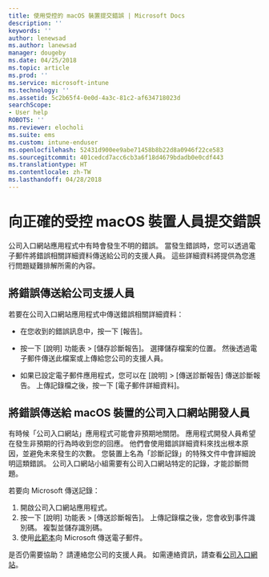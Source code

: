```yaml
---
title: 使用受控的 macOS 裝置提交錯誤 | Microsoft Docs
description: ''
keywords: ''
author: lenewsad
ms.author: lanewsad
manager: dougeby
ms.date: 04/25/2018
ms.topic: article
ms.prod: ''
ms.service: microsoft-intune
ms.technology: ''
ms.assetid: 5c2b65f4-0e0d-4a3c-81c2-af634718023d
searchScope:
- User help
ROBOTS: ''
ms.reviewer: elocholi
ms.suite: ems
ms.custom: intune-enduser
ms.openlocfilehash: 52431d900ee9abe71458b8b22d8a0946f22ce583
ms.sourcegitcommit: 401cedcd7acc6cb3a6f18d4679bdadb0e0cdf443
ms.translationtype: HT
ms.contentlocale: zh-TW
ms.lasthandoff: 04/28/2018
---
```

# <a name="submit-errors-to-the-right-people-for-your-managed-macos-device"></a>向正確的受控 macOS 裝置人員提交錯誤

公司入口網站應用程式中有時會發生不明的錯誤。 當發生錯誤時，您可以透過電子郵件將錯誤相關詳細資料傳送給公司的支援人員。 這些詳細資料將提供為您進行問題疑難排解所需的內容。

## <a name="send-errors-to-your-company-support"></a>將錯誤傳送給公司支援人員

若要在公司入口網站應用程式中傳送錯誤相關詳細資料：

-   在您收到的錯誤訊息中，按一下 [報告]。

-   按一下 [說明] 功能表 > [儲存診斷報告]。 選擇儲存檔案的位置。 然後透過電子郵件傳送此檔案或上傳給您公司的支援人員。

-   如果已設定電子郵件應用程式，您可以在 [說明] > [傳送診斷報告] 傳送診斷報告。 上傳記錄檔之後，按一下 [電子郵件詳細資料]。

## <a name="send-errors-to-the-company-portal-developers-for-macos-devices"></a>將錯誤傳送給 macOS 裝置的公司入口網站開發人員

有時候「公司入口網站」應用程式可能會非預期地關閉。 應用程式開發人員希望在發生非預期的行為時收到您的回應。 他們會使用錯誤詳細資料來找出根本原因，並避免未來發生的次數。 您裝置上名為「診斷記錄」的特殊文件中會詳細說明這類錯誤。 公司入口網站小組需要有公司入口網站特定的記錄，才能診斷問題。

若要向 Microsoft 傳送記錄：

1.  開啟公司入口網站應用程式。
2.  按一下 [說明] 功能表 > [傳送診斷報告]。  上傳記錄檔之後，您會收到事件識別碼。 複製並儲存識別碼。
3.  使用<a href="mailto:IntuneCPiOSfeedback@microsoft.com?subject=My Company Portal App Closed Unexpectedly&body=Paste your incident ID and describe the incident here.">此範本</a>向 Microsoft 傳送電子郵件。

是否仍需要協助？ 請連絡您公司的支援人員。 如需連絡資訊，請查看[公司入口網站](https://portal.manage.microsoft.com#HelpDeskDialog)。
